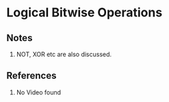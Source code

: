 # Logical Bitwise Operations

## Notes
1. NOT, XOR etc are also discussed.


## References

1. No Video found


